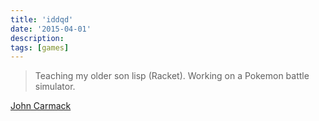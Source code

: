 ```yaml
---
title: 'iddqd'
date: '2015-04-01'
description:
tags: [games]
---
```


> Teaching my older son lisp (Racket). Working on a Pokemon battle simulator. 

[John Carmack](https://twitter.com/ID_AA_Carmack/status/569688211158511616/photo/1)
